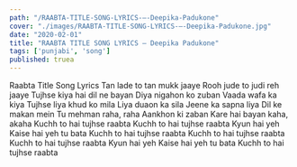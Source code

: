 ```yaml
---
path: "/RAABTA-TITLE-SONG-LYRICS-–-Deepika-Padukone"
cover: "./images/RAABTA-TITLE-SONG-LYRICS-–-Deepika-Padukone.jpg"
date: "2020-02-01"
title: "RAABTA TITLE SONG LYRICS – Deepika Padukone"
tags: ['punjabi', 'song']
published: truea
---
```


Raabta Title Song Lyrics
Tan lade to tan mukk jaaye
Rooh jude to judi reh jaaye
Tujhse kiya hai dil ne bayan
Diya nigahon ko zuban
Vaada wafa ka kiya
Tujhse liya khud ko mila
Liya duaon ka sila
Jeene ka sapna liya
Dil ke makan mein
Tu mehman raha, raha
Aankhon ki zaban
Kare hai bayan kaha, akaha
Kuchh to hai tujhse raabta
Kuchh to hai tujhse raabta
Kyun hai yeh
Kaise hai yeh tu bata
Kuchh to hai tujhse raabta
Kuchh to hai tujhse raabta
Kuchh to hai tujhse raabta
Kyun hai yeh
Kaise hai yeh tu bata
Kuchh to hai tujhse raabta
